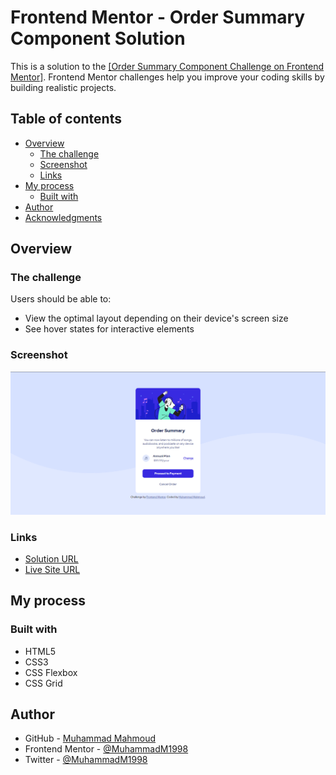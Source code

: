 # Frontend Mentor - Order Summary Component Solution

This is a solution to the [[Order Summary Component Challenge on Frontend Mentor]](https://www.frontendmentor.io/challenges/order-summary-component-QlPmajDUj).
Frontend Mentor challenges help you improve your coding skills by building realistic projects.

## Table of contents

-   [Overview](#overview)
    -   [The challenge](#the-challenge)
    -   [Screenshot](#screenshot)
    -   [Links](#links)
-   [My process](#my-process)
    -   [Built with](#built-with)
-   [Author](#author)
-   [Acknowledgments](#acknowledgments)

## Overview

### The challenge

Users should be able to:

-   View the optimal layout depending on their device's screen size
-   See hover states for interactive elements

### Screenshot

![Screenshot](images/Screenshot.png)

### Links

-   [Solution URL](https://github.com/MuhammadM1998/FrontendMentor-Order-Summary-Component)
-   [Live Site URL](https://muhammadm1998.github.io/FrontendMentor-Order-Summary-Component/)

## My process

### Built with

-   HTML5
-   CSS3
-   CSS Flexbox
-   CSS Grid

## Author

-   GitHub - [Muhammad Mahmoud](https://github.com/MuhammadM1998)
-   Frontend Mentor - [@MuhammadM1998](https://www.frontendmentor.io/profile/MuhammadM1998)
-   Twitter - [@MuhammadM1998](https://www.twitter.com/MuhammadM1998)
